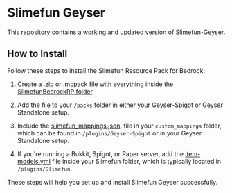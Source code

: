 # Slimefun Geyser

This repository contains a working and updated version of [Slimefun-Geyser](https://github.com/SofiaRedmond/Slimefun-Geyser).

## How to Install

Follow these steps to install the Slimefun Resource Pack for Bedrock:

1. Create a .zip or .mcpack file with everything inside the [SlimefunBedrockRP folder](https://github.com/Agaloth/Slimefun-Geyser/tree/main/SlimefunBedrockRP).

2. Add the file to your `/packs` folder in either your Geyser-Spigot or Geyser Standalone setup.

3. Include the [slimefun_mappings.json](https://github.com/Agaloth/Slimefun-Geyser/tree/main/GeyserCustomMappings/custom_mappings). file in your `custom_mappings` folder, which can be found in `/plugins/Geyser-Spigot` or in your Geyser Standalone setup.

4. If you're running a Bukkit, Spigot, or Paper server, add the [item-models.yml](https://github.com/Agaloth/Slimefun-Geyser/tree/main/Spigot/Slimefun) file inside your Slimefun folder, which is typically located in `/plugins/Slimefun`.

These steps will help you set up and install Slimefun Geyser successfully.
